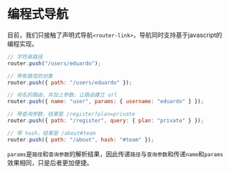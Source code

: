 # 编程式导航

目前，我们只接触了声明式导航`<router-link>`，导航同时支持基于javascript的编程实现。

```js
// 字符串路径
router.push("/users/eduardo");

// 带有路径的对象
router.push({ path: "/users/eduardo" });

// 命名的路由，并加上参数，让路由建立 url
router.push({ name: "user", params: { username: "eduardo" } });

// 带查询参数，结果是 /register?plan=private
router.push({ path: "/register", query: { plan: "private" } });

// 带 hash，结果是 /about#team
router.push({ path: "/about", hash: "#team" });
```

`params`是`路径`和`查询参数`的解析结果，因此传递`路径`与`查询参数`和传递`name`和`params`效果相同，只是后者更加便捷。
